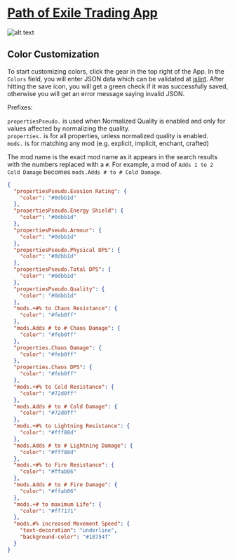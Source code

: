 # [Path of Exile Trading App](https://poeapp.com)

![alt text](http://i.imgur.com/CIHAh4W.png "Color Customization")

## Color Customization

To start customizing colors, click the gear in the top right of the App.  In the `Colors` field, you will enter JSON data which can be validated at [jslint](http://www.jslint.com/).  After hitting the save icon, you will get a green check if it was successfully saved, otherwise you will get an error message saying invalid JSON.

Prefixes:

`propertiesPseudo.` is used when Normalized Quality is enabled and only for values affected by normalizing the quality.  
`properties.` is for all properties, unless normalized quality is enabled.  
`mods.` is for matching any mod (e.g. explicit, implicit, enchant, crafted)

The mod name is the exact mod name as it appears in the search results with the numbers replaced with a `#`.  For example, a mod of `Adds 1 to 2 Cold Damage` becomes `mods.Adds # to # Cold Damage`.

```json
{
  "propertiesPseudo.Evasion Rating": {
    "color": "#0dbb1d"
  },
  "propertiesPseudo.Energy Shield": {
    "color": "#0dbb1d"
  },
  "propertiesPseudo.Armour": {
    "color": "#0dbb1d"
  },
  "propertiesPseudo.Physical DPS": {
    "color": "#0dbb1d"
  },
  "propertiesPseudo.Total DPS": {
    "color": "#0dbb1d"
  },
  "propertiesPseudo.Quality": {
    "color": "#0dbb1d"
  },
  "mods.+#% to Chaos Resistance": {
    "color": "#feb0ff"
  },
  "mods.Adds # to # Chaos Damage": {
    "color": "#feb0ff"
  },
  "properties.Chaos Damage": {
    "color": "#feb0ff"
  },
  "properties.Chaos DPS": {
    "color": "#feb0ff"
  },
  "mods.+#% to Cold Resistance": {
    "color": "#72d0ff"
  },
  "mods.Adds # to # Cold Damage": {
    "color": "#72d0ff"
  },
  "mods.+#% to Lightning Resistance": {
    "color": "#fff88d"
  },
  "mods.Adds # to # Lightning Damage": {
    "color": "#fff88d"
  },
  "mods.+#% to Fire Resistance": {
    "color": "#ffab06"
  },
  "mods.Adds # to # Fire Damage": {
    "color": "#ffab06"
  },
  "mods.+# to maximum Life": {
    "color": "#ff7171"
  },
  "mods.#% increased Movement Speed": {
    "text-decoration": "underline",
    "background-color": "#18754f"
  }
}
```
